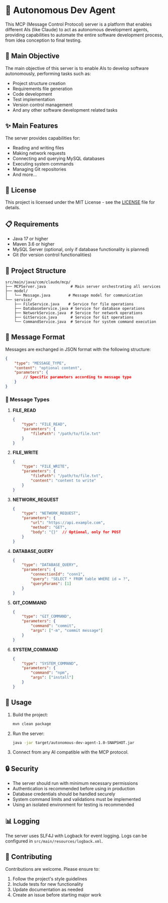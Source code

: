# 🚀 Autonomous Dev Agent

This MCP (Message Control Protocol) server is a platform that enables different AIs (like Claude) to act as autonomous development agents, providing capabilities to automate the entire software development process, from idea conception to final testing.

## 🎯 Main Objective

The main objective of this server is to enable AIs to develop software autonomously, performing tasks such as:

- Project structure creation
- Requirements file generation
- Code development
- Test implementation
- Version control management
- And any other software development related tasks

## ✨ Main Features

The server provides capabilities for:

- Reading and writing files
- Making network requests
- Connecting and querying MySQL databases
- Executing system commands
- Managing Git repositories
- And more...

## 📄 License

This project is licensed under the MIT License - see the [LICENSE](LICENSE) file for details.

## 📋 Requirements

- Java 17 or higher
- Maven 3.6 or higher
- MySQL Server (optional, only if database functionality is planned)
- Git (for version control functionalities)

## 📁 Project Structure

```tree
src/main/java/com/claude/mcp/
├── MCPServer.java           # Main server orchestrating all services
├── model/
│   └── Message.java        # Message model for communication
└── service/
    ├── FileService.java    # Service for file operations
    ├── DatabaseService.java # Service for database operations
    ├── NetworkService.java  # Service for network operations
    ├── GitService.java      # Service for Git operations
    └── CommandService.java  # Service for system command execution
```

## 📝 Message Format

Messages are exchanged in JSON format with the following structure:

```json
{
    "type": "MESSAGE_TYPE",
    "content": "optional content",
    "parameters": {
        // Specific parameters according to message type
    }
}
```

### 📨 Message Types

1. **FILE_READ**

   ```json
   {
       "type": "FILE_READ",
       "parameters": {
           "filePath": "/path/to/file.txt"
       }
   }
   ```

2. **FILE_WRITE**

   ```json
   {
       "type": "FILE_WRITE",
       "parameters": {
           "filePath": "/path/to/file.txt",
           "content": "content to write"
       }
   }
   ```

3. **NETWORK_REQUEST**

   ```json
   {
       "type": "NETWORK_REQUEST",
       "parameters": {
           "url": "https://api.example.com",
           "method": "GET",
           "body": "{}"  // Optional, only for POST
       }
   }
   ```

4. **DATABASE_QUERY**

   ```json
   {
       "type": "DATABASE_QUERY",
       "parameters": {
           "connectionId": "conn1",
           "query": "SELECT * FROM table WHERE id = ?",
           "queryParams": [1]
       }
   }
   ```

5. **GIT_COMMAND**

   ```json
   {
       "type": "GIT_COMMAND",
       "parameters": {
           "command": "commit",
           "args": ["-m", "commit message"]
       }
   }
   ```

6. **SYSTEM_COMMAND**

   ```json
   {
       "type": "SYSTEM_COMMAND",
       "parameters": {
           "command": "npm",
           "args": ["install"]
       }
   }
   ```

## 🚀 Usage

1. Build the project:

   ```bash
   mvn clean package
   ```

2. Run the server:

   ```bash
   java -jar target/autonomous-dev-agent-1.0-SNAPSHOT.jar
   ```

3. Connect from any AI compatible with the MCP protocol.

## 🔒 Security

- The server should run with minimum necessary permissions
- Authentication is recommended before using in production
- Database credentials should be handled securely
- System command limits and validations must be implemented
- Using an isolated environment for testing is recommended

## 📊 Logging

The server uses SLF4J with Logback for event logging. Logs can be configured in `src/main/resources/logback.xml`.

## 🤝 Contributing

Contributions are welcome. Please ensure to:

1. Follow the project's style guidelines
2. Include tests for new functionality
3. Update documentation as needed
4. Create an issue before starting major work
